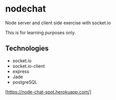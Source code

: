 # nodechat
Node server and client side exercise with socket.io

This is for learning purposes only.

## Technologies
* socket.io
* socket.io-client
* express
* Jade
* postgreSQL

[https://node-chat-spot.herokuapp.com/]
